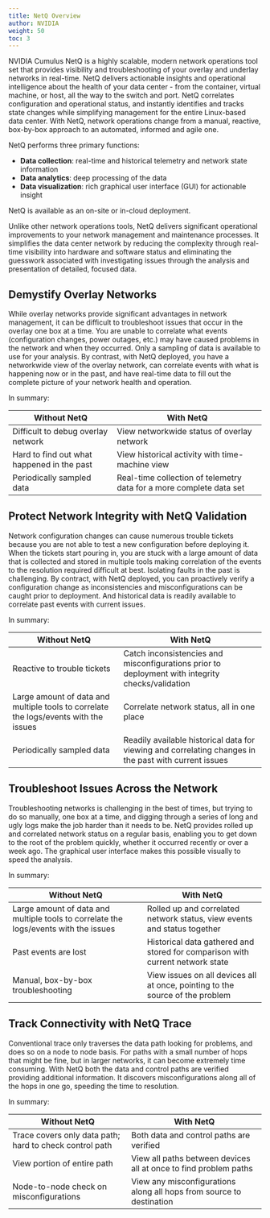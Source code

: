 ```yaml
---
title: NetQ Overview
author: NVIDIA
weight: 50
toc: 3
---
```


NVIDIA Cumulus NetQ is a highly scalable, modern network operations tool set that provides visibility and troubleshooting of your overlay and underlay networks in real-time. NetQ delivers actionable insights and operational intelligence about the health of your data center - from the container, virtual machine, or host, all the way to the switch and port. NetQ correlates configuration and operational status, and instantly identifies and tracks state changes while simplifying management for the entire Linux-based data center. With NetQ, network operations change from a manual, reactive, box-by-box approach to an automated, informed and agile one.

NetQ performs three primary functions:

- **Data collection**: real-time and historical telemetry and network state information
- **Data analytics**: deep processing of the data
- **Data visualization**: rich graphical user interface (GUI) for actionable insight

NetQ is available as an on-site or in-cloud deployment.

Unlike other network operations tools, NetQ delivers significant operational improvements to your network management and maintenance processes. It simplifies the data center network by reducing the complexity through real-time visibility into hardware and software status and eliminating the guesswork associated with investigating issues through the analysis and presentation of detailed, focused data.

## Demystify Overlay Networks

While overlay networks provide significant advantages in network management, it can be difficult to troubleshoot issues that occur in the overlay one box at a time. You are unable to correlate what events (configuration changes, power outages, etc.) may have caused problems in the network and when they occurred. Only a sampling of data is available to use for your analysis. By contrast, with NetQ deployed, you have a networkwide view of the overlay network, can correlate events with what is happening now or in the past, and have real-time data to fill out the complete picture of your network health and operation.

In summary:

| Without NetQ                               | With NetQ                                                           |
| ------------------------------------------ | ------------------------------------------------------------------- |
| Difficult to debug overlay network         | View networkwide status of overlay network                          |
| Hard to find out what happened in the past | View historical activity with time-machine view                     |
| Periodically sampled data                  | Real-time collection of telemetry data for a more complete data set |

## Protect Network Integrity with NetQ Validation

Network configuration changes can cause numerous trouble tickets because you are not able to test a new configuration before deploying it. When the tickets start pouring in, you are stuck with a large amount of data that is collected and stored in multiple tools making correlation of the events to the resolution required difficult at best. Isolating faults in the past is challenging. By contract, with NetQ deployed, you can proactively verify a configuration change as inconsistencies and misconfigurations can be caught prior to deployment. And historical data is readily available to correlate past events with current issues.

In summary:

| Without NetQ | With NetQ |
| ------------ | --------- |
| Reactive to trouble tickets | Catch inconsistencies and misconfigurations prior to deployment with integrity checks/validation    |
| Large amount of data and multiple tools to correlate the logs/events with the issues | Correlate network status, all in one place |
| Periodically sampled data | Readily available historical data for viewing and correlating changes in the past with current issues |

## Troubleshoot Issues Across the Network

Troubleshooting networks is challenging in the best of times, but trying to do so manually, one box at a time, and digging through a series of long and ugly logs make the job harder than it needs to be. NetQ provides rolled up and correlated network status on a regular basis, enabling you to get down to the root of the problem quickly, whether it occurred recently or over a week ago. The graphical user interface makes this possible visually to speed the analysis.

In summary:

| Without NetQ | With NetQ |
| ------------ | --------- |
| Large amount of data and multiple tools to correlate the logs/events with the issues | Rolled up and correlated network status, view events and status together |
| Past events are lost | Historical data gathered and stored for comparison with current network state |
| Manual, box-by-box troubleshooting | View issues on all devices all at once, pointing to the source of the problem |

## Track Connectivity with NetQ Trace

Conventional trace only traverses the data path looking for problems, and does so on a node to node basis. For paths with a small number of hops that might be fine, but in larger networks, it can become extremely time consuming. With NetQ both the data and control paths are verified providing additional information. It discovers misconfigurations along all of the hops in one go, speeding the time to resolution.

In summary:

| Without NetQ                                            | With NetQ                                                            |
| ------------------------------------------------------- | -------------------------------------------------------------------- |
| Trace covers only data path; hard to check control path | Both data and control paths are verified                             |
| View portion of entire path                             | View all paths between devices all at once to find problem paths     |
| Node-to-node check on misconfigurations                 | View any misconfigurations along all hops from source to destination |

